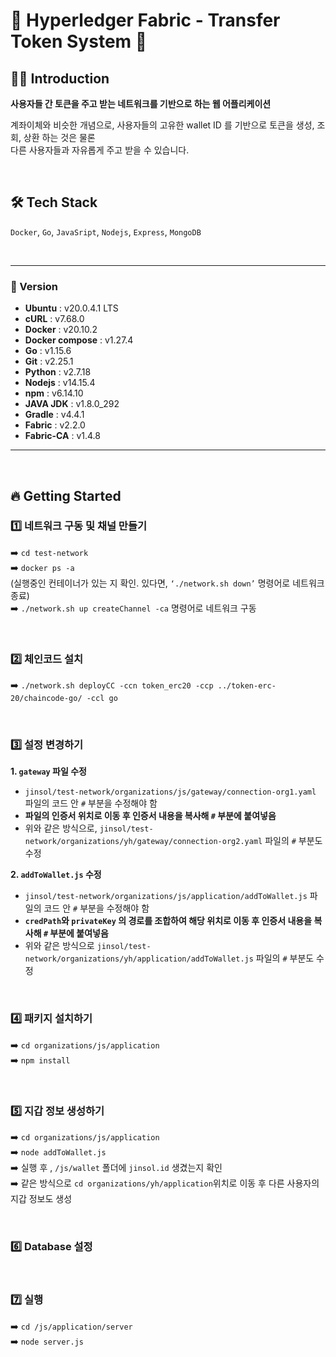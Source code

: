 # 🌟 Hyperledger Fabric - Transfer Token System 🌟


## 💁🏻 Introduction

**사용자들 간 토큰을 주고 받는 네트워크를 기반으로 하는 웹 어플리케이션**

계좌이체와 비슷한 개념으로, 사용자들의 고유한 wallet ID 를 기반으로 토큰을 생성, 조회, 상환 하는 것은 물론<br>
다른 사용자들과 자유롭게 주고 받을 수 있습니다.

<br>

## 🛠 Tech Stack

`Docker`, `Go`, `JavaSript`, `Nodejs`, `Express`, `MongoDB`

<br>

***
### 📌 Version
- **Ubuntu** : v20.0.4.1 LTS 
- **cURL** : v7.68.0  
- **Docker** : v20.10.2  
- **Docker compose** : v1.27.4  
- **Go** : v1.15.6  
- **Git** : v2.25.1  
- **Python** : v2.7.18  
- **Nodejs** : v14.15.4  
- **npm** : v6.14.10
- **JAVA JDK** : v1.8.0_292  
- **Gradle** : v4.4.1  
- **Fabric** : v2.2.0  
- **Fabric-CA** : v1.4.8  
*** 

<br>

## 🔥 Getting Started

### 1️⃣ 네트워크 구동 및 채널 만들기
➡️ `cd test-network`<br>
➡️ `docker ps -a`<br>
(실행중인 컨테이너가 있는 지 확인. 있다면, `‘./network.sh down’` 명령어로 네트워크 종료)<br>
➡️ `./network.sh up createChannel -ca` 명령어로 네트워크 구동<br>

<br>

### 2️⃣ 체인코드 설치 
➡️ `./network.sh deployCC -ccn token_erc20 -ccp ../token-erc-20/chaincode-go/ -ccl go`<br>

<br>

### 3️⃣ 설정 변경하기
**1. `gateway` 파일 수정**
- `jinsol/test-network/organizations/js/gateway/connection-org1.yaml` 파일의 코드 안 `#` 부분을 수정해야 함
- **파일의 인증서 위치로 이동 후 인증서 내용을 복사해 `#` 부분에 붙여넣음**
- 위와 같은 방식으로, `jinsol/test-network/organizations/yh/gateway/connection-org2.yaml` 파일의 `#` 부분도 수정


**2. `addToWallet.js` 수정**
- `jinsol/test-network/organizations/js/application/addToWallet.js` 파일의 코드 안 `#` 부분을 수정해야 함
- **`credPath`와 `privateKey` 의 경로를 조합하여 해당 위치로 이동 후 인증서 내용을 복사해 `#` 부분에 붙여넣음**
- 위와 같은 방식으로 `jinsol/test-network/organizations/yh/application/addToWallet.js` 파일의 `#` 부분도 수정

<br>

### 4️⃣ 패키지 설치하기
➡️ `cd organizations/js/application`<br>
➡️ `npm install`

<br>

### 5️⃣ 지갑 정보 생성하기
➡️ `cd organizations/js/application`<br>
➡️ `node addToWallet.js`<br>
➡️ 실행 후 , `/js/wallet` 폴더에 `jinsol.id` 생겼는지 확인<br>
➡️ 같은 방식으로 `cd organizations/yh/application`위치로 이동 후 다른 사용자의 지갑 정보도 생성

<br>

### 6️⃣ Database 설정

<br>

### 7️⃣ 실행
➡️ `cd /js/application/server` <br>
➡️ `node server.js`




